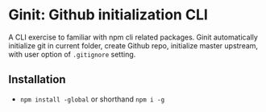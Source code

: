 # Ginit: Github initialization CLI
A CLI exercise to familiar with npm cli related packages. Ginit automatically
initialize git in current folder, create Github repo, initialize master
upstream, with user option of `.gitignore` setting.

## Installation
- `npm install -global` or shorthand `npm i -g`
